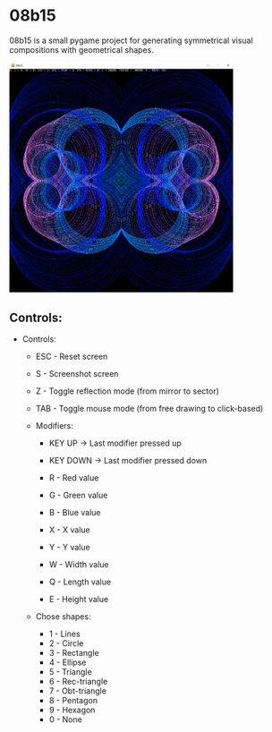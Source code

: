# 08b15
08b15 is a small pygame project for generating symmetrical visual compositions with geometrical shapes.

<img src="https://github.com/tfari/08b15/blob/master/screenshot.png" width="400">


## Controls:
* Controls: 
  * ESC - Reset screen
  * S - Screenshot screen
  * Z - Toggle reflection mode (from mirror to sector)
  * TAB - Toggle mouse mode (from free drawing to click-based)
  
  * Modifiers:
    * KEY UP -> Last modifier pressed up
    * KEY DOWN -> Last modifier pressed down
    
    * R - Red value
    * G - Green value
    * B - Blue value
    * X - X value
    * Y - Y value
    * W - Width value
    * Q - Length value
    * E - Height value
    

  * Chose shapes:
    *  1 - Lines
    *  2 - Circle
    *  3 - Rectangle
    *  4 - Ellipse
    *  5 - Triangle
    *  6 - Rec-triangle
    *  7 - Obt-triangle
    *  8 - Pentagon
    *  9 - Hexagon
    *  0 - None

